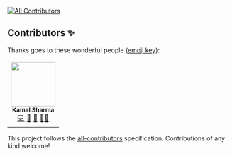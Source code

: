 <!-- ALL-CONTRIBUTORS-BADGE:START - Do not remove or modify this section -->
[![All Contributors](https://img.shields.io/badge/all_contributors-1-orange.svg?style=flat-square)](#contributors-)
<!-- ALL-CONTRIBUTORS-BADGE:END -->

## Contributors ✨

Thanks goes to these wonderful people ([emoji key](https://allcontributors.org/docs/en/emoji-key)):

<!-- ALL-CONTRIBUTORS-LIST:START - Do not remove or modify this section -->
<!-- prettier-ignore-start -->
<!-- markdownlint-disable -->
<table>
  <tr>
    <td align="center"><a href="https://www.linkedin.com/in/kamaldgrt/"><img src="https://avatars.githubusercontent.com/u/43444282?v=4?s=100" width="100px;" alt=""/><br /><sub><b>Kamal Sharma</b></sub></a><br /><a href="https://github.com/DSC-SIST/Event-Aggregator/commits?author=KamalDGRT" title="Code">💻</a> <a href="https://github.com/DSC-SIST/Event-Aggregator/commits?author=KamalDGRT" title="Documentation">📖</a> <a href="#maintenance-KamalDGRT" title="Maintenance">🚧</a> <a href="#mentoring-KamalDGRT" title="Mentoring">🧑‍🏫</a></td>
  </tr>
</table>

<!-- markdownlint-restore -->
<!-- prettier-ignore-end -->

<!-- ALL-CONTRIBUTORS-LIST:END -->

This project follows the [all-contributors](https://github.com/all-contributors/all-contributors) specification. Contributions of any kind welcome!
